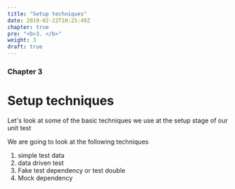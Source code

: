 ```yaml
---
title: "Setup techniques"
date: 2019-02-22T10:25:49Z
chapter: true
pre: "<b>3. </b>"
weight: 3
draft: true
---
```


### Chapter 3

# Setup techniques

Let's look at some of the basic techniques we use at the setup stage of our unit test

We are going to look at the following techniques

1. simple test data
2. data driven test
3. Fake test dependency or test double
4. Mock dependency